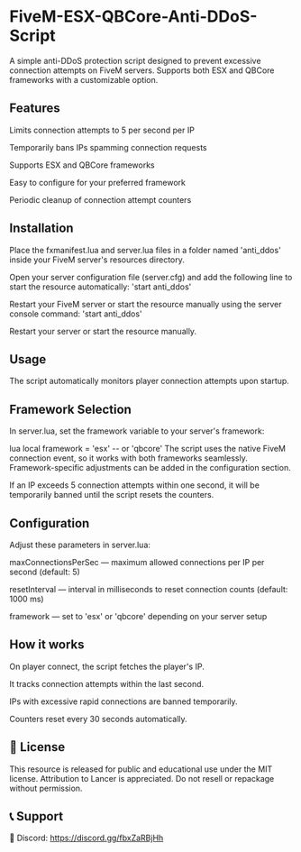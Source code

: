 # FiveM-ESX-QBCore-Anti-DDoS-Script
A simple anti-DDoS protection script designed to prevent excessive connection attempts on FiveM servers. Supports both ESX and QBCore frameworks with a customizable option.

## Features
Limits connection attempts to 5 per second per IP

Temporarily bans IPs spamming connection requests

Supports ESX and QBCore frameworks

Easy to configure for your preferred framework

Periodic cleanup of connection attempt counters

## Installation
Place the fxmanifest.lua and server.lua files in a folder named 'anti_ddos' inside your FiveM server's resources directory.

Open your server configuration file (server.cfg) and add the following line to start the resource automatically: 'start anti_ddos'

Restart your FiveM server or start the resource manually using the server console command: 'start anti_ddos'

Restart your server or start the resource manually.

## Usage
The script automatically monitors player connection attempts upon startup.

## Framework Selection
In server.lua, set the framework variable to your server's framework:

lua
local framework = 'esx' -- or 'qbcore'
The script uses the native FiveM connection event, so it works with both frameworks seamlessly. Framework-specific adjustments can be added in the configuration section.

If an IP exceeds 5 connection attempts within one second, it will be temporarily banned until the script resets the counters.

## Configuration
Adjust these parameters in server.lua:

maxConnectionsPerSec — maximum allowed connections per IP per second (default: 5)

resetInterval — interval in milliseconds to reset connection counts (default: 1000 ms)

framework — set to 'esx' or 'qbcore' depending on your server setup

## How it works
On player connect, the script fetches the player's IP.

It tracks connection attempts within the last second.

IPs with excessive rapid connections are banned temporarily.

Counters reset every 30 seconds automatically.


## 📜 License
This resource is released for public and educational use under the MIT license. Attribution to Lancer is appreciated. Do not resell or repackage without permission.

## 📞 Support
💬 Discord: https://discord.gg/fbxZaRBjHh
